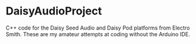 # DaisyAudioProject
C++ code for the Daisy Seed Audio and Daisy Pod platforms from Electro Smith. 
These are my amateur attempts at coding without the Arduino IDE.
